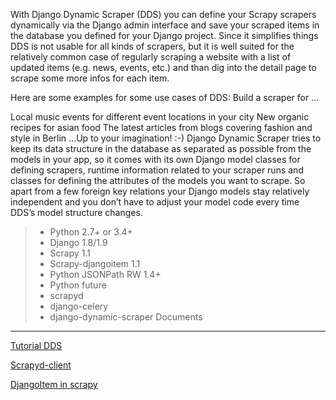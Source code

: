 With Django Dynamic Scraper (DDS) you can define your Scrapy scrapers dynamically via the Django admin interface and save your scraped items in the database you defined for your Django project. Since it simplifies things DDS is not usable for all kinds of scrapers, but it is well suited for the relatively common case of regularly scraping a website with a list of updated items (e.g. news, events, etc.) and than dig into the detail page to scrape some more infos for each item.

Here are some examples for some use cases of DDS: Build a scraper for ...

Local music events for different event locations in your city
New organic recipes for asian food
The latest articles from blogs covering fashion and style in Berlin
...Up to your imagination! :-)
Django Dynamic Scraper tries to keep its data structure in the database as separated as possible from the models in your app, so it comes with its own Django model classes for defining scrapers, runtime information related to your scraper runs and classes for defining the attributes of the models you want to scrape. So apart from a few foreign key relations your Django models stay relatively independent and you don’t have to adjust your model code every time DDS’s model structure changes.


>  - Python 2.7+ or 3.4+
>  - Django 1.8/1.9
>  - Scrapy 1.1
>  - Scrapy-djangoitem 1.1
>  - Python JSONPath RW 1.4+
>  - Python future
>  - scrapyd
>  - django-celery
>  - django-dynamic-scraper
Documents
-------------

[Tutorial DDS](https://django-dynamic-scraper.readthedocs.io)

[Scrapyd-client](https://github.com/scrapy/scrapyd-client)

[DjangoItem in scrapy](https://github.com/scrapy-plugins/scrapy-djangoitem)
